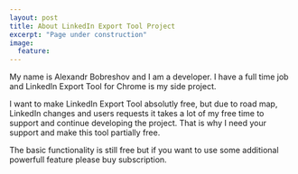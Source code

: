 ```yaml
---
layout: post
title: About LinkedIn Export Tool Project
excerpt: "Page under construction"
image:
  feature:
---
```


My name is Alexandr Bobreshov and I am a developer. I have a full time job and LinkedIn Export Tool for Chrome is my side project. 

I want to make LinkedIn Export Tool absolutly free, but due to road map, LinkedIn changes and users requests it takes a lot of my free time to support and continue developing the project. 
That is why I need your support and make this tool partially free.

The basic functionality is still free but if you want to use some additional powerfull feature please buy subscription.